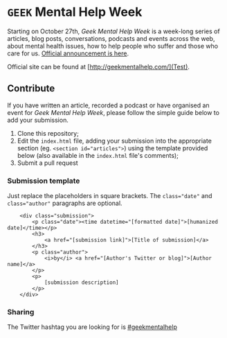 # `GEEK` Mental Help Week

Starting on October 27th, _Geek Mental Help Week_ is a week-long series of articles, blog posts, conversations, podcasts and events across the web, about mental health issues, how to help people who suffer and those who care for us. [Official announcement is here](http://www.stuffandnonsense.co.uk/blog/about/announcing-geek-mental-help-week).

Official site can be found at [http://geekmentalhelp.com/](Test).

## Contribute

If you have written an article, recorded a podcast or have organised an event for _Geek Mental Help Week_, please follow the simple guide below to add your submission.

1. Clone this repository;
2. Edit the `index.html` file, adding your submission into the appropriate section (eg. `<section id="articles">`) using the template provided below (also available in the `index.html` file's comments);
3. Submit a pull request

### Submission template

Just replace the placeholders in square brackets. The `class="date"` and `class="author"` paragraphs are optional.

```
	<div class="submission">
		<p class="date"><time datetime="[formatted date]">[humanized date]</time></p>
		<h3>
			<a href="[submission link]">[Title of submission]</a>
		</h3>
		<p class="author">
			<i>by</i> <a href="[Author's Twitter or blog]">[Author name]</a>
		</p>
		<p>
			[submission description]
		</p>
	</div>
```

### Sharing

The Twitter hashtag you are looking for is [#geekmentalhelp](https://twitter.com/search?q=%23geekmentalhelp)
